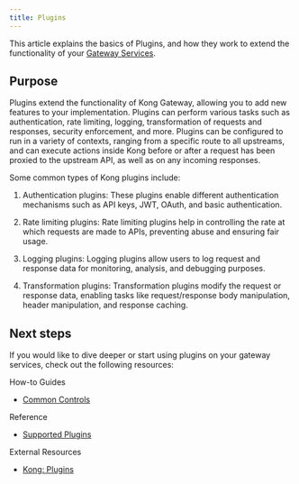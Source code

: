 ```yaml
---
title: Plugins
---
```


This article explains the basics of Plugins, and how they work to extend the functionality of your [Gateway Services](/concepts/services.md).

## Purpose

Plugins extend the functionality of Kong Gateway, allowing you to add new features to your implementation.
Plugins can perform various tasks such as authentication, rate limiting, logging, transformation of requests and
responses, security enforcement, and more. Plugins can be configured to run in a variety of contexts, ranging from
a specific route to all upstreams, and can execute actions inside Kong before or after a request has been proxied
to the upstream API, as well as on any incoming responses.

Some common types of Kong plugins include:

1. Authentication plugins: These plugins enable different authentication mechanisms such as API keys, JWT, OAuth, and basic authentication.

2. Rate limiting plugins: Rate limiting plugins help in controlling the rate at which requests are made to APIs, preventing abuse and ensuring fair usage.

3. Logging plugins: Logging plugins allow users to log request and response data for monitoring, analysis, and debugging purposes.

4. Transformation plugins: Transformation plugins modify the request or response data, enabling tasks like request/response body manipulation, header manipulation, and response caching.

## Next steps

If you would like to dive deeper or start using plugins on your gateway services, check out the following resources:

How-to Guides

- [Common Controls](how-to/COMMON-CONFIG.md)

Reference

- [Supported Plugins](/reference/plugins/AVAILABLE-PLUGINS.md)

External Resources

- [Kong: Plugins](https://docs.konghq.com/gateway/latest/key-concepts/plugins/)

